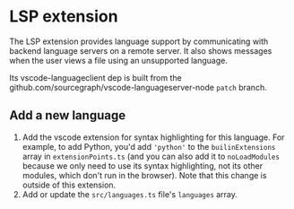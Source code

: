 # LSP extension

The LSP extension provides language support by communicating with backend language servers on a remote server. It also shows messages when the user views a file using an unsupported language.

Its vscode-languageclient dep is built from the github.com/sourcegraph/vscode-languageserver-node `patch` branch.

## Add a new language

1. Add the vscode extension for syntax highlighting for this language. For example, to add Python, you'd add `'python'` to the `builinExtensions` array in `extensionPoints.ts` (and you can also add it to `noLoadModules` because we only need to use its syntax highlighting, not its other modules, which don't run in the browser). Note that this change is outside of this extension.
1. Add or update the `src/languages.ts` file's `languages` array.
